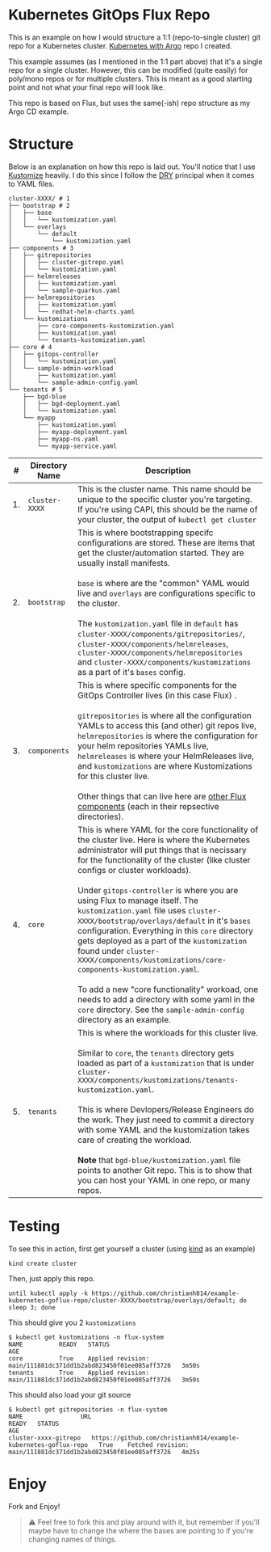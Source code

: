 # Kubernetes GitOps Flux Repo

This is an example on how I would structure a 1:1 (repo-to-single cluster)
git repo for a Kubernetes cluster. [Kubernetes with Argo](https://github.com/christianh814/example-kubernetes-go-repo)
repo I created.

This example assumes (as I mentioned in the 1:1 part above) that it's a
single repo for a single cluster. However, this can be modified (quite
easily) for poly/mono repos or for multiple clusters. This is meant as
a good starting point and not what your final repo will look like.

This repo is based on Flux, but uses the same(-ish) repo structure as
my Argo CD example.

# Structure

Below is an explanation on how this repo is laid out. You'll notice
that I use [Kustomize](https://kustomize.io/) heavily. I do this since I
follow the [DRY](https://en.wikipedia.org/wiki/Don%27t_repeat_yourself)
principal when it comes to YAML files.

```shell
cluster-XXXX/ # 1
├── bootstrap # 2
│   ├── base
│   │   └── kustomization.yaml
│   └── overlays
│       └── default
│           └── kustomization.yaml
├── components # 3
│   ├── gitrepositories
│   │   ├── cluster-gitrepo.yaml
│   │   └── kustomization.yaml
│   ├── helmreleases
│   │   ├── kustomization.yaml
│   │   └── sample-quarkus.yaml
│   ├── helmrepositories
│   │   ├── kustomization.yaml
│   │   └── redhat-helm-charts.yaml
│   └── kustomizations
│       ├── core-components-kustomization.yaml
│       ├── kustomization.yaml
│       └── tenants-kustomization.yaml
├── core # 4
│   ├── gitops-controller
│   │   └── kustomization.yaml
│   └── sample-admin-workload
│       ├── kustomization.yaml
│       └── sample-admin-config.yaml
└── tenants # 5
    ├── bgd-blue
    │   ├── bgd-deployment.yaml
    │   └── kustomization.yaml
    └── myapp
        ├── kustomization.yaml
        ├── myapp-deployment.yaml
        ├── myapp-ns.yaml
        └── myapp-service.yaml
```

|#|Directory Name|Description|
|---|----------------|-----------------|
| 1. |`cluster-XXXX`| This is the cluster name. This name should be unique to the specific cluster you're targeting. If you're using CAPI, this should be the name of your cluster, the output of `kubectl get cluster`|
| 2. | `bootstrap` | This is where bootstrapping specifc configurations are stored. These are items that get the cluster/automation started. They are usually install manifests.<br /><br />`base` is where are the "common" YAML would live and `overlays` are configurations specific to the cluster.<br /><br />The `kustomization.yaml` file in `default` has `cluster-XXXX/components/gitrepositories/`, `cluster-XXXX/components/helmreleases`, `cluster-XXXX/components/helmrepositories` and `cluster-XXXX/components/kustomizations` as a part of it's `bases` config.|
| 3. | `components` | This is where specific components for the GitOps Controller lives (in this case Flux) .<br /><br />`gitrepositories` is where all the configuration YAMLs to access this (and other) git repos live, `helmrepositories` is where the configuration for your helm repositories YAMLs live, `helmreleases` is where your HelmReleases live, and `kustomizations` are where Kustomizations for this cluster live.<br /><br />Other things that can live here are [other Flux components](https://fluxcd.io/docs/components/) (each in their repsective directories).|
| 4. | `core` | This is where YAML for the core functionality of the cluster live. Here is where the Kubernetes administrator will put things that is necissary for the functionality of the cluster (like cluster configs or cluster workloads).<br /><br />Under `gitops-controller` is where you are using Flux to manage itself. The `kustomization.yaml` file uses `cluster-XXXX/bootstrap/overlays/default` in it's `bases` configuration. Everything in this `core` directory gets deployed as a part of the `kustomization` found under `cluster-XXXX/components/kustomizations/core-components-kustomization.yaml`.<br /><br />To add a new "core functionality" workoad, one needs to add a directory with some yaml in the `core` directory. See the `sample-admin-config` directory as an example.|
| 5. | `tenants` | This is where the workloads for this cluster live.<br /><br />Similar to `core`, the `tenants` directory gets loaded as part of a `kustomization` that is under `cluster-XXXX/components/kustomizations/tenants-kustomization.yaml`.<br /><br />This is where Devlopers/Release Engineers do the work. They just need to commit a directory with some YAML and the kustomization takes care of creating the workload.<br /><br /> **Note** that `bgd-blue/kustomization.yaml` file points to another Git repo. This is to show that you can host your YAML in one repo, or many repos.|

# Testing

To see this in action, first get yourself a cluster (using [kind](kind.sigs.k8s.io/) as an example)

```shell
kind create cluster
```

Then, just apply this repo.

```shell
until kubectl apply -k https://github.com/christianh814/example-kubernetes-goflux-repo/cluster-XXXX/bootstrap/overlays/default; do sleep 3; done
```

This should give you 2 `kustomizations`

```shell
$ kubectl get kustomizations -n flux-system 
NAME          READY   STATUS                                                            AGE
core          True    Applied revision: main/111881dc371dd1b2abd823450f01ee085aff3726   3m50s
tenants       True    Applied revision: main/111881dc371dd1b2abd823450f01ee085aff3726   3m50s
```

This should also load your git source

```shell
$ kubectl get gitrepositories -n flux-system
NAME                URL                                                               READY   STATUS                                                            AGE
cluster-xxxx-gitrepo   https://github.com/christianh814/example-kubernetes-goflux-repo   True    Fetched revision: main/111881dc371dd1b2abd823450f01ee085aff3726   4m25s
```


# Enjoy

Fork and Enjoy!

> :warning: Feel free to fork this and play around with it, but remember if you'll maybe have to change the where the bases are pointing to if you're changing names of things.
